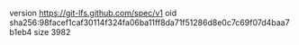 version https://git-lfs.github.com/spec/v1
oid sha256:98facef1caf30114f324fa06ba11ff8da71f51286d8e0c7c69f07d4baa7b1eb4
size 3982
